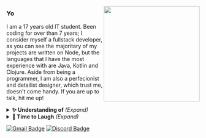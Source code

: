 <a href="#" style="margin-left:20px;"><img align="right" src="https://i.giphy.com/media/3bb5jcIADH9ewHnpl9/giphy.webp" width="250" height="250"/></a>

### Yo

I am a 17 years old IT student. Been coding for over than 7 years; I consider myself a fullstack developer, as you can see the majoritary of my projects are written on Node, but the languages that I have the most experience with are Java, Kotlin and Clojure. Aside from being a programmer, I am also a perfecionist and detailist designer, which trust me, doesn't come handy. If you are up to talk, hit me up!

<details>

  <summary> <b> ✨ Understanding of</b> <i>(Expand)</i> </summary>
  
  &nbsp;
  
  ![Java](https://img.shields.io/badge/-Java-black?logo=java&labelColor=6ada83&logoColor=white&color=0e0e1f)
  ![Kotlin](https://img.shields.io/badge/-Kotlin-black?logo=kotlin&labelColor=6ada83&logoColor=white&color=0e0e1f)
  ![Clojure](https://img.shields.io/badge/-Clojure-black?logo=clojure&labelColor=6ada83&logoColor=white&color=0e0e1f)
  ![Rust](https://img.shields.io/badge/-Rust-black?logo=rust&labelColor=6ada83&logoColor=white&color=0e0e1f)
  ![Python](https://img.shields.io/badge/-Python-black?logo=python&labelColor=6ada83&logoColor=white&color=0e0e1f)
  ![PHP](https://img.shields.io/badge/-PHP-black?logo=php&labelColor=6ada83&logoColor=white&color=0e0e1f)
  ![C#](https://img.shields.io/badge/-CSharp-black?logo=c-sharp&labelColor=6ada83&logoColor=white&color=0e0e1f)
  ![JavaScript](https://img.shields.io/badge/-JavaScript-black?logo=javascript&labelColor=6ada83&logoColor=white&color=0e0e1f)
  ![WebAssembly](https://img.shields.io/badge/-WebAssembly-black?logo=webassembly&labelColor=6ada83&logoColor=white&color=0e0e1f)
  ![Sass](https://img.shields.io/badge/-Sass-black?logo=sass&labelColor=6ada83&logoColor=white&color=0e0e1f)
  ![TypeScript](https://img.shields.io/badge/-TypeScript-black?logo=typescript&labelColor=6ada83&logoColor=white&color=0e0e1f)
  ![Dart](https://img.shields.io/badge/-Dart-black?logo=dart&labelColor=6ada83&logoColor=white&color=0e0e1f)
  ![NodeJS](https://img.shields.io/badge/-NodeJS-black?logo=node-js&labelColor=6ada83&logoColor=white&color=0e0e1f)
  
  ![React](https://img.shields.io/badge/-React-black?labelColor=6ada83&logoColor=white&color=0e0e1f)
  ![Gatsby](https://img.shields.io/badge/-Gatsby-black?labelColor=6ada83&logoColor=white&color=0e0e1f)
  ![NextJS](https://img.shields.io/badge/-NextJS-black?labelColor=6ada83&logoColor=white&color=0e0e1f)
  ![NuxtJS](https://img.shields.io/badge/-NuxtJS-black?labelColor=6ada83&logoColor=white&color=0e0e1f)
  ![Vue](https://img.shields.io/badge/-Vue-black?labelColor=6ada83&logoColor=white&color=0e0e1f)
  
  ![GraphQL](https://img.shields.io/badge/-GraphQL-black?labelColor=6ada83&logoColor=white&color=0e0e1f)
  ![MySQL](https://img.shields.io/badge/-MySQL-black?labelColor=6ada83&logoColor=white&color=0e0e1f)
  ![MongoDB](https://img.shields.io/badge/-MongoDB-black?labelColor=6ada83&logoColor=white&color=0e0e1f)

  ![After](https://img.shields.io/badge/-AfterEffects-black?labelColor=6ada83&logoColor=white&color=0e0e1f)
  ![Illustrator](https://img.shields.io/badge/-Illustrator-black?labelColor=6ada83&logoColor=white&color=0e0e1f)
  ![XD](https://img.shields.io/badge/-XD-black?labelColor=6ada83&logoColor=white&color=0e0e1f)

</details>

<details>

  <summary> <b> 🤗 Time to Laugh</b> <i>(Expand)</i> </summary>
  
  &nbsp;
  
  <img src="https://random-programming-meme.herokuapp.com/" alt="So funny" width=460/>
  
  *Fetched from a coding themed sub-reddit.*
  
</details>

[![Gmail Badge](https://img.shields.io/badge/-Gmail-c14438?style=flat-square&style=social&logo=Gmail&logoColor=white&link=mailto:phiberberian@gmail.com)](mailto:phiberberian@gmail.com)
[![Discord Badge](https://img.shields.io/badge/-Peixe-0101?style=flat-square&style=social&logo=Discord&logoColor=white&link=https://discordapp.com/users/670698504670150668/)](https://discordapp.com/users/670698504670150668/)

